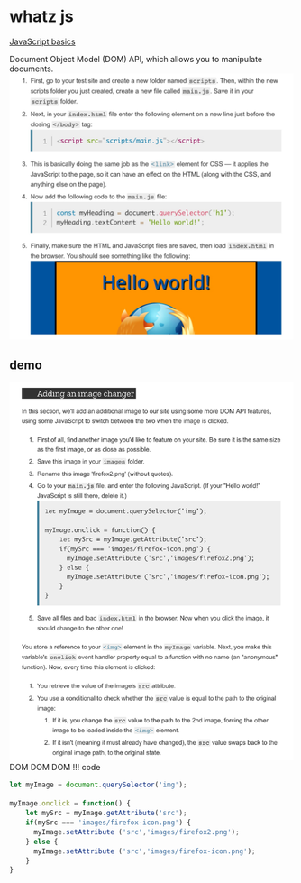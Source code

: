 # whatz js
[JavaScript basics](https://developer.mozilla.org/en-US/docs/Learn/Getting_started_with_the_web/JavaScript_basics)

Document Object Model (DOM) API, which allows you to manipulate documents.
![-w715](media/15887508895729/15887510604715.jpg)

## demo 
![-w737](media/15887508895729/15887512162934.jpg)
DOM DOM DOM !!!
code 
```js
let myImage = document.querySelector('img');

myImage.onclick = function() {
    let mySrc = myImage.getAttribute('src');
    if(mySrc === 'images/firefox-icon.png') {
      myImage.setAttribute ('src','images/firefox2.png');
    } else {
      myImage.setAttribute ('src','images/firefox-icon.png');
    }
}
```